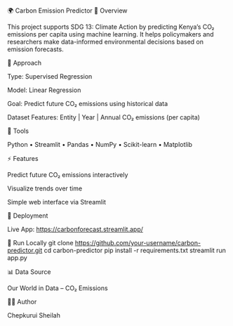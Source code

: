 ﻿🌍 Carbon Emission Predictor
🎯 Overview

This project supports SDG 13: Climate Action by predicting Kenya’s CO₂ emissions per capita using machine learning.
It helps policymakers and researchers make data-informed environmental decisions based on emission forecasts.

🧠 Approach

Type: Supervised Regression

Model: Linear Regression

Goal: Predict future CO₂ emissions using historical data

Dataset Features:
Entity | Year | Annual CO₂ emissions (per capita)

🧰 Tools

Python • Streamlit • Pandas • NumPy • Scikit-learn • Matplotlib

⚡ Features

Predict future CO₂ emissions interactively

Visualize trends over time

Simple web interface via Streamlit

🚀 Deployment

Live App: https://carbonforecast.streamlit.app/

🧭 Run Locally
git clone https://github.com/your-username/carbon-predictor.git
cd carbon-predictor
pip install -r requirements.txt
streamlit run app.py

📊 Data Source

Our World in Data – CO₂ Emissions

👨‍💻 Author

Chepkurui Sheilah

